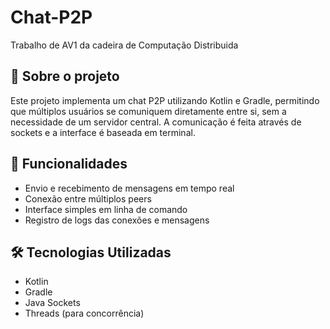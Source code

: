 # Chat-P2P
Trabalho de AV1 da cadeira de Computação Distribuida

## 🧩 Sobre o projeto

Este projeto implementa um chat P2P utilizando Kotlin e Gradle, permitindo que múltiplos usuários se comuniquem diretamente entre si, sem a necessidade de um servidor central. A comunicação é feita através de sockets e a interface é baseada em terminal.

## 🚀 Funcionalidades

- Envio e recebimento de mensagens em tempo real
- Conexão entre múltiplos peers
- Interface simples em linha de comando
- Registro de logs das conexões e mensagens

## 🛠 Tecnologias Utilizadas

- Kotlin
- Gradle
- Java Sockets
- Threads (para concorrência)
